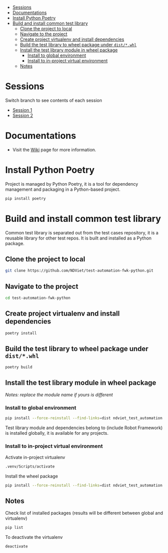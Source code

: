 <!-- TOC -->
* [Sessions](#sessions)
* [Documentations](#documentations)
* [Install Python Poetry](#install-python-poetry)
* [Build and install common test library](#build-and-install-common-test-library)
  * [Clone the project to local](#clone-the-project-to-local)
  * [Navigate to the project](#navigate-to-the-project)
  * [Create project virtualenv and install dependencies](#create-project-virtualenv-and-install-dependencies)
  * [Build the test library to wheel package under `dist/*.whl`](#build-the-test-library-to-wheel-package-under-distwhl)
  * [Install the test library module in wheel package](#install-the-test-library-module-in-wheel-package)
    * [Install to global environment](#install-to-global-environment)
    * [Install to in-project virtual environment](#install-to-in-project-virtual-environment)
  * [Notes](#notes)
<!-- TOC -->

# Sessions

Switch branch to see contents of each session

- [Session 1](../../tree/session1)
- [Session 2](../../tree/session2)

# Documentations

- Visit the [Wiki](../../wiki) page for more information.

# Install Python Poetry

Project is managed by Python Poetry, it is a tool for dependency management and packaging in a Python-based project.

```Bash
pip install poetry
```

# Build and install common test library

Common test library is separated out from the test cases repository, it is a reusable library for other test repos. It is built and installed as a Python package.

## Clone the project to local

```Bash
git clone https://github.com/NDViet/test-automation-fwk-python.git
```

## Navigate to the project

```Bash
cd test-automation-fwk-python
```

## Create project virtualenv and install dependencies

```Bash
poetry install
```

## Build the test library to wheel package under `dist/*.whl`

```Bash
poetry build
```

## Install the test library module in wheel package

_Notes: replace the module name if yours is different_

### Install to global environment

```Bash
pip install --force-reinstall --find-links=dist ndviet_test_automation
```

Test library module and dependencies belong to (include Robot Framework) is installed globally, it is available for any projects.

### Install to in-project virtual environment

Activate in-project virtualenv

```Bash
.venv/Scripts/activate
```

Install the wheel package

```Bash
pip install --force-reinstall --find-links=dist ndviet_test_automation
```

## Notes

Check list of installed packages (results will be different between global and virtualenv)

```Bash
pip list
```

To deactivate the virtualenv

```Bash
deactivate
```
